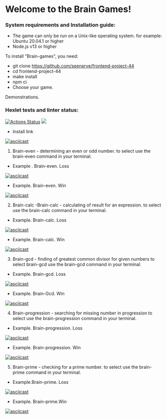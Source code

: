 # Welcome to the Brain Games!

### System requirements and Installation guide:

* The game can only be run on a Unix-like operating system.
for example: Ubuntu 20.04.1 or higher
* Node.js v13 or higher

To install "Brain-games", you need:

* git clone https://github.com/seenerve/frontend-project-44
* cd frontend-project-44
* make install
* npm ci
* Choose your game.

Demonstrations.


### Hexlet tests and linter status:
[![Actions Status](https://github.com/larisaRakhimova7/frontend-project-44/workflows/hexlet-check/badge.svg)](https://github.com/larisaRakhimova7/frontend-project-44/actions)
<a href="https://codeclimate.com/github/larisaRakhimova7/frontend-project-44/maintainability"><img src="https://api.codeclimate.com/v1/badges/d97bd5a4b5f4294d5393/maintainability" /></a>

* Install link

[![asciicast](https://asciinema.org/a/550406.svg)](https://asciinema.org/a/550406)

1. Brain-even - determining an even or odd number.
to select use the brain-even command in your terminal.
* Example . Brain-even. Loss

[![asciicast](https://asciinema.org/a/550408.svg)](https://asciinema.org/a/550408)

* Example. Brain-even. Win

[![asciicast](https://asciinema.org/a/550407.svg)](https://asciinema.org/a/550407)

2. Brain-calc -Brain-calc - сalculating of result for an expression.
to select use the brain-calc command in your terminal.
* Example. Brain-calc. Loss

[![asciicast](https://asciinema.org/a/550410.svg)](https://asciinema.org/a/550410)

* Example. Brain-calc. Win

[![asciicast](https://asciinema.org/a/550409.svg)](https://asciinema.org/a/550409)

3. Brain-gcd - finding of greatest common divisor for given numbers
to select brain-gcd use the brain-gcd command in your terminal.
* Example. Brain-gcd. Loss

[![asciicast](https://asciinema.org/a/550411.svg)](https://asciinema.org/a/550411)

* Example. Brain-Gcd. Win

[![asciicast](https://asciinema.org/a/550412.svg)](https://asciinema.org/a/550412)

4. Brain-progression - searching for missing number in progression
to select use the brain-progression command in your terminal. 
* Example. Brain-progression. Loss

[![asciicast](https://asciinema.org/a/550413.svg)](https://asciinema.org/a/550413)

* Example. Brain-progression. Win

[![asciicast](https://asciinema.org/a/550414.svg)](https://asciinema.org/a/550414)

5. Brain-prime - checking for a prime number.
to select use the brain-prime command in your terminal. 
* Example.Brain-prime. Loss

[![asciicast](https://asciinema.org/a/550415.svg)](https://asciinema.org/a/550415)

* Example. Brain-prime.Win

[![asciicast](https://asciinema.org/a/550416.svg)](https://asciinema.org/a/550416)
